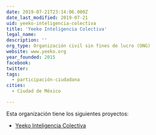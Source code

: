 ```yaml
---
date: 2019-07-21T23:14:06.000Z
date_last_modified: 2019-07-21
uid: yeeko-inteligencia-colectiva
title: 'Yeeko Inteligencia Colectiva'
legal_name: 
description: ''
org_type: Organización civil sin fines de lucro (ONG)
website: www.yeeko.org
year_founded: 2015
facebook: 
twitter: 
tags:
  - participación-ciudadana
cities: 
  - Ciudad de México

---
```


Esta organización tiene los siguientes proyectos:

- [Yeeko Inteligencia Colectiva](/proyectos/yeeko-inteligencia-colectiva)
